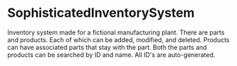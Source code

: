 # SophisticatedInventorySystem
Inventory system made for a fictional manufacturing plant. There are parts and products. Each of which can be added, modified, and deleted. Products can have associated parts
that stay with the part. Both the parts and products can be searched by ID and name. All ID's are auto-generated.
